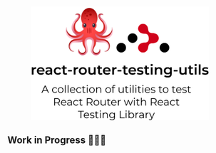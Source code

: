 <p align="center">
   <img 
    src="https://raw.githubusercontent.com/LauraBeatris/react-router-testing-utils/master/.github/docs/images/logo.png"        width="400"
   />
</p>

## Work in Progress 👷🏻‍♂️
